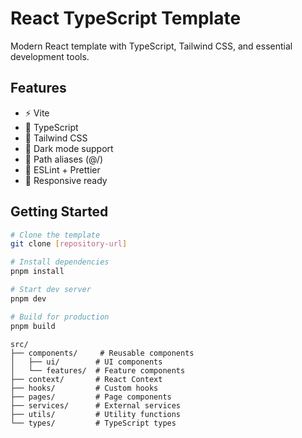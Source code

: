 # React TypeScript Template

Modern React template with TypeScript, Tailwind CSS, and essential development tools.

## Features
- ⚡️ Vite
- 🔷 TypeScript
- 🎨 Tailwind CSS
- 🌙 Dark mode support
- 📁 Path aliases (@/)
- 🧹 ESLint + Prettier
- 📱 Responsive ready

## Getting Started

```bash
# Clone the template
git clone [repository-url]

# Install dependencies
pnpm install

# Start dev server
pnpm dev

# Build for production
pnpm build

```

```tree
src/
├── components/     # Reusable components
│   ├── ui/        # UI components
│   └── features/  # Feature components
├── context/       # React Context
├── hooks/         # Custom hooks
├── pages/         # Page components
├── services/      # External services
├── utils/         # Utility functions
└── types/         # TypeScript types
```

